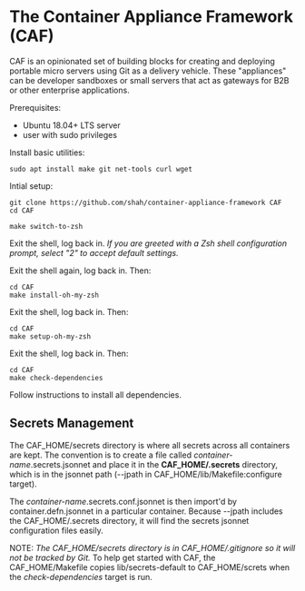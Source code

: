 # The Container Appliance Framework (CAF)
CAF is an opinionated set of building blocks for creating and deploying portable micro servers using
Git as a delivery vehicle. These "appliances" can be developer sandboxes or small servers that act as
gateways for B2B or other enterprise applications.

Prerequisites:

* Ubuntu 18.04+ LTS server
* user with sudo privileges

Install basic utilities:

    sudo apt install make git net-tools curl wget

Intial setup:

    git clone https://github.com/shah/container-appliance-framework CAF
    cd CAF

    make switch-to-zsh

Exit the shell, log back in.
*If you are greeted with a Zsh shell configuration prompt, select "2" to accept default settings.*

Exit the shell again, log back in. Then:

    cd CAF
    make install-oh-my-zsh

Exit the shell, log back in. Then:

    cd CAF
    make setup-oh-my-zsh

Exit the shell, log back in. Then:

    cd CAF
    make check-dependencies

Follow instructions to install all dependencies.

## Secrets Management

The CAF_HOME/secrets directory is where all secrets across all containers are kept. The convention is
to create a file called *container-name*.secrets.jsonnet and place it in the **CAF_HOME/.secrets** directory,
which is in the jsonnet path (--jpath in CAF_HOME/lib/Makefile:configure target).

The *container-name*.secrets.conf.jsonnet is then import'd by container.defn.jsonnet in a particular
container. Because --jpath includes the CAF_HOME/.secrets directory, it will find the secrets jsonnet
configuration files easily.

NOTE: *The CAF_HOME/secrets directory is in CAF_HOME/.gitignore so it will not be tracked by Git.*
To help get started with CAF, the CAF_HOME/Makefile copies lib/secrets-default to CAF_HOME/screts when
the *check-dependencies* target is run.